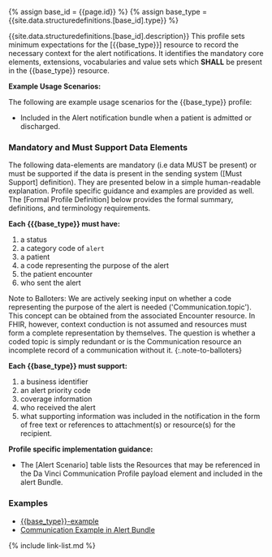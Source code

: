 {% assign base_id = {{page.id}} %}
{% assign base_type = {{site.data.structuredefinitions.[base_id].type}} %}

{{site.data.structuredefinitions.[base_id].description}}  This profile sets minimum expectations for the [{{base_type}}] resource to record the necessary context for the alert notifications.   It identifies the mandatory core elements, extensions, vocabularies and value sets which **SHALL** be present in the {{base_type}} resource.

**Example Usage Scenarios:**

The following are example usage scenarios for the {{base_type}}
 profile:

- Included in the Alert notification bundle when a patient is admitted or discharged.

### Mandatory and Must Support Data Elements

The following data-elements are mandatory (i.e data MUST be present) or must be supported if the data is present in the sending system ([Must Support] definition). They are presented below in a simple human-readable explanation.  Profile specific guidance and examples are provided as well.  The [Formal Profile Definition] below provides the  formal summary, definitions, and  terminology requirements.

**Each {{{base_type}} must have:**

1.  a status
1.  a category code of `alert`
1.  a patient
1.  a code representing the purpose of the alert
1.  the patient encounter
1.  who sent the alert

Note to Balloters: We are actively seeking input on whether a code representing the purpose of the alert is needed ('Communication.topic').  This concept can be obtained from the associated Encounter resource.  In FHIR, however, context conduction is not assumed and resources must form a complete representation by themselves. The question is whether a coded topic is simply redundant or is the Communication resource an incomplete record of a communication without it.
{:.note-to-balloters}

**Each {{base_type}} must support:**

1.  a business identifier
1.  an alert priority code
1.  coverage information
1.  who received the alert
1.  what supporting information was included in the notification in the form of free text or references to attachment(s) or resource(s) for the recipient.


**Profile specific implementation guidance:**

- The [Alert Scenario] table lists the Resources that may be referenced in the Da Vinci Communication Profile payload element and included in the alert Bundle.

### Examples

- [{{base_type}}-example](Communication-example-1.html)
- [Communication Example in Alert Bundle](Bundle-communication-alert-admit-01.html)

{% include link-list.md %}
